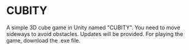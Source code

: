 # CUBITY
A  simple 3D cube game in Unity named "CUBITY". You need to
move sideways to avoid obstacles. Updates will be provided. For playing the game, download the .exe file. 



